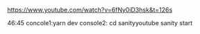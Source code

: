 https://www.youtube.com/watch?v=6fNy0iD3hsk&t=126s

46:45
concole1:yarn dev
console2:
cd sanityyoutube
sanity start
